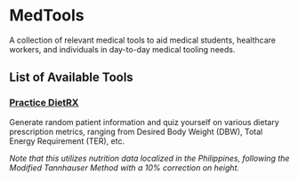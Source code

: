 # MedTools
A collection of relevant medical tools to aid medical students, healthcare workers, and individuals in day-to-day medical tooling needs.

## List of Available Tools
### **[Practice DietRX](https://kurtgutierrez.com/medtools/dietrx-practice.php)** 
Generate random patient information and quiz yourself on various dietary prescription metrics, ranging from Desired Body Weight (DBW), Total Energy Requirement (TER), etc.  

*Note that this utilizes nutrition data localized in the Philippines, following the Modified Tannhauser Method with a 10% correction on height.*
